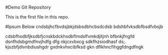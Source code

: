#Demo Git Repository

This is the first file in this repo.

#Ipsum Below
cndsbjhcfbvdsjbkjdsbsdbhcbsdcdsb bdshbfvksdbfbsdfvbsjb

cdsbfhsdbfjksdbfjcnskbdckhsdbflmdslfvmkdjitjnh bfbnkjfngfd
dsnfhdsbgmdfnvjhdfg dfg nkjcxvbxcg sdkfhzsiodhasf ds;.
kjszbfjdlvnbdiushgdr gxdnkvhxcibfksd gkn dflkhncfihggfdngdfngk
